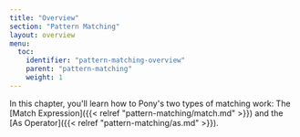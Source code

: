 ```yaml
---
title: "Overview"
section: "Pattern Matching"
layout: overview
menu:
  toc:
    identifier: "pattern-matching-overview"
    parent: "pattern-matching"
    weight: 1
---
```


In this chapter, you'll learn how to Pony's two types of matching work: The [Match Expression]({{< relref "pattern-matching/match.md" >}}) and the [As Operator]({{< relref "pattern-matching/as.md" >}}).
